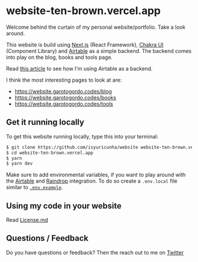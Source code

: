 # website-ten-brown.vercel.app

Welcome behind the curtain of my personal website/portfolio. Take a look around.

This website is build using [Next.js](https://nextjs.org/) (React Framework), [Chakra UI](https://chakra-ui.com) (Component Library) and [Airtable](https://airtable.com/invite/r/HsvqbADg) as a simple backend. The backend comes into play on the blog, books and tools page.

Read [this article](https://website-ten-brown.vercel.app/blog/website-rebuild-nextjs-chakra-ui-airtable) to see how I'm using Airtable as a backend.

I think the most interesting pages to look at are:

- https://website.garotogordo.codes/blog
- https://website.garotogordo.codes/books
- https://website.garotogordo.codes/tools

## Get it running locally

To get this website running locally, type this into your terminal:

```bash
$ git clone https://github.com/isyuricunha/website website-ten-brown.vercel.app
$ cd website-ten-brown.vercel.app
$ yarn
$ yarn dev
```

Make sure to add environmental variables, if you want to play around with the [Airtable](https://airtable.com/invite/r/HsvqbADg) and [Raindrop](https://raindrop.io) integration. To do so create a `.env.local` file similar to [`.env.example`](https://github.com/isyuricunha/website/blob/master/.env.example).

## Using my code in your website

Read [License.md](https://github.com/isyuricunha/website/blob/master/license.md)

## Questions / Feedback

Do you have questions or feedback? Then the reach out to me on [Twitter](https://twitter.com/isyuricunha)
